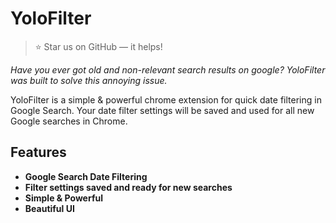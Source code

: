 # YoloFilter
> ⭐️ Star us on GitHub — it helps!

*Have you ever got old and non-relevant search results on google? YoloFilter was built to solve this annoying issue.* 

YoloFilter is a simple & powerful chrome extension for quick date filtering in Google Search. Your date filter settings will be saved and used for all new Google searches in Chrome. 

## Features
- **Google Search Date Filtering**
- **Filter settings saved and ready for new searches**
- **Simple & Powerful**
- **Beautiful UI**

